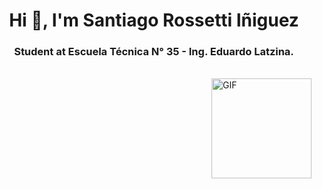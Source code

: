 <h1 align="center">Hi 👋, I'm Santiago Rossetti Iñiguez</h1>
<h3 align="center">Student at Escuela Técnica N° 35 - Ing. Eduardo Latzina.</h3>

<br>



<img align="right" alt="GIF" height="160px" src="https://media.giphy.com/media/Ah3zHH7hvsSB2/giphy.gif" />
